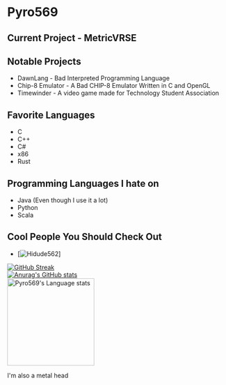 # Pyro569  

## Current Project - MetricVRSE  
  
## Notable Projects  
- DawnLang - Bad Interpreted Programming Language  
- Chip-8 Emulator - A Bad CHIP-8 Emulator Written in C and OpenGL  
- Timewinder - A video game made for Technology Student Association

## Favorite Languages  
- C  
- C++  
- C#  
- x86  
- Rust  
  
## Programming Languages I hate on  
- Java (Even though I use it a lot)
- Python
- Scala

## Cool People You Should Check Out  
- [![Hidude562](https://github.com/hidude562)]  
  
[![GitHub Streak](http://github-readme-streak-stats.herokuapp.com?user=Pyro569&theme=tokyonight&background=000000&include_orgs=true)](https://git.io/streak-stats)  
[![Anurag's GitHub stats](https://github-readme-stats.vercel.app/api?username=pyro569&include_orgs=true&theme=tokyonight&include_orgs=true)](https://github.com/anuraghazra/github-readme-stats)  
<img height=200 src="https://github-readme-stats-git-masterorgs-github-readme-stats-team.vercel.app/api/top-langs/?username=pyro569&include_orgs=true&layout=compact&langs_count=15&hide_border=1&theme=tokyonight&hide=html,javascript,gdscript,css,gap,php,python,NASL" alt="Pyro569's Language stats" />  

I'm also a metal head  
